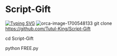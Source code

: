 # Script-Gift
[![Typing SVG](https://readme-typing-svg.demolab.com?font=Fira+Code&pause=1000&color=611FF7&width=435&lines=Assalamu+Alaikum%F0%9F%8C%BA;Script+For+Gift%F0%9F%92%9A;Follow+My+GitHub%F0%9F%A5%B0;Thank+You+Everyone%E2%9D%A4%EF%B8%8F)](https://git.io/typing-svg)
![orca-image-1700548133](https://user-images.githubusercontent.com/106426526/211362395-09a9d311-06ee-4767-8f83-d57e4fec4200.jpeg)
git clone https://github.com/Tutul-King/Script-Gift

cd Script-Gift

python FREE.py
